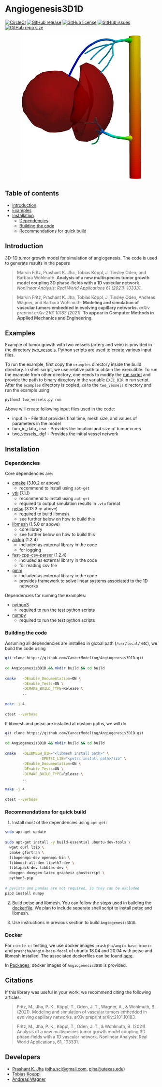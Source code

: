 # Angiogenesis3D1D

[![CircleCI](https://circleci.com/gh/CancerModeling/Angiogenesis3D1D.svg?style=shield)](https://circleci.com/gh/CancerModeling/Angiogenesis3D1D) [![GitHub release](https://img.shields.io/github/release/CancerModeling/Angiogenesis3D1D.svg)](https://GitHub.com/CancerModeling/Angiogenesis3D1D/releases/) [![GitHub license](https://img.shields.io/github/license/CancerModeling/Angiogenesis3D1D.svg)](https://github.com/CancerModeling/Angiogenesis3D1D/blob/main/LICENSE) [![GitHub issues](https://img.shields.io/github/issues/CancerModeling/Angiogenesis3D1D.svg)](https://github.com/CancerModeling/Angiogenesis3D1D/issues) [![GitHub repo size](https://img.shields.io/github/repo-size/CancerModeling/Angiogenesis3D1D.svg)](https://GitHub.com/CancerModeling/Angiogenesis3D1D/)

<p align="center"> <img src="https://github.com/CancerModeling/Angiogenesis3D1D/blob/main/assets/logo/logo.png"> </p>

## Table of contents

  - [Introduction](#Introduction)
  - [Examples](#Examples)
  - [Installation](#Installation)
    * [Dependencies](#Dependencies)
    * [Building the code](#Building-the-code)
    * [Recommendations for quick build](#Recommendations-for-quick-build)

## Introduction
3D-1D tumor growth model for simulation of angiogenesis. The code is used to generate results in the papers

> Marvin Fritz, Prashant K. Jha, Tobias Köppl, J. Tinsley Oden, and Barbara Wohlmuth. **Analysis of a new multispecies tumor growth model coupling 3D phase-fields with a 1D vascular network.** *Nonlinear Analysis: Real World Applications 61 (2021): 103331*. 

> Marvin Fritz, Prashant K. Jha, Tobias Köppl, J. Tinsley Oden, Andreas Wagner, and Barbara Wohlmuth. **Modeling and simulation of vascular tumors embedded in evolving capillary networks.** *arXiv preprint arXiv:2101.10183 (2021)*. **To appear in Computer Methods in Applied Mechanics and Engineering**.

## Examples
Example of tumor growth with two vessels (artery and vein) is provided in the directory [two_vessels](examples/two_vessels). Python scripts are used to create various input files. 

To run the example, first copy the `examples` directory inside the build directory. In shell script, we use relative path to obtain the executible. To run the example from other directory, one needs to modify the [run script](examples/two_vessels/run.sh) and provide the path to binary directory in the variable `EXEC_DIR` in run script. After the `examples` directory is copied, `cd` to the `two_vessels` directory and run the example using
```sh
python3 two_vessels.py run
```
Above will create following input files used in the code:
- input.in - File that provides final time, mesh size, and values of parameters in the model
- tum_ic_data_<tag>.csv - Provides the location and size of tumor cores
- two_vessels_<tag>.dgf - Provides the initial vessel network

## Installation

### Dependencies
Core dependencies are:
  - [cmake](https://cmake.org/) (3.10.2 or above) 
    * recommend to install using `apt-get`
  - [vtk](https://vtk.org/) (7.1.1)
    * recommend to install using `apt-get`
    * required to output simulation results in `.vtu` format
  - [petsc](https://github.com/petsc/petsc) (3.13.3 or above)
    * required to build libmesh
    * see further below on how to build this
  - [libmesh](https://github.com/libMesh/libmesh) (1.5.0 or above)
    * core library
    * see further below on how to build this
  - [aixlog](https://github.com/badaix/aixlog) (1.2.4)
    * included as external library in the code
    * for logging
  - [fast-cpp-csv-parser](https://github.com/ben-strasser/fast-cpp-csv-parser) (1.2.4)
    * included as external library in the code
    * for reading csv file
  - [gmm](http://getfem.org/project/libdesc_gmm.html)
    * included as external library in the code
    * provides framework to solve linear systems associated to the 1D networks

Dependencies for running the examples:
  - [python3](https://www.python.org/)
    * required to run the test python scripts
  - [numpy](https://numpy.org/)
    * required to run the test python scripts

### Building the code
Assuming all dependencies are installed in global path (`/usr/local/` etc), we build the code using
```sh
git clone https://github.com/CancerModeling/Angiogenesis3D1D.git

cd Angiogenesis3D1D && mkdir build && cd build

cmake   -DEnable_Documentation=ON \
        -DEnable_Tests=ON \
        -DCMAKE_BUILD_TYPE=Release \
        ..

make -j 4

ctest --verbose
```

If libmesh and petsc are installed at custom paths, we will do
```sh
git clone https://github.com/CancerModeling/Angiogenesis3D1D.git

cd Angiogenesis3D1D && mkdir build && cd build

cmake   -DLIBMESH_DIR="<libmesh install path>" \
				-DPETSC_LIB="<petsc install path>/lib" \
        -DEnable_Documentation=ON \
        -DEnable_Tests=ON \
        -DCMAKE_BUILD_TYPE=Release \
        .. 

make -j 4

ctest --verbose
```

### Recommendations for quick build
1. Install most of the dependencies using `apt-get`:
```sh
sudo apt-get update 
  
sudo apt-get install -y build-essential ubuntu-dev-tools \
  wget curl lzip \
  cmake gfortran \
  libopenmpi-dev openmpi-bin \
  libboost-all-dev libvtk7-dev \
  liblapack-dev libblas-dev \
  doxygen doxygen-latex graphviz ghostscript \
  python3-pip 

# pyvista and pandas are not required, so they can be excluded
pip3 install numpy
```

2. Build petsc and libmesh. You can follow the steps used in building the [dockerfile](https://github.com/prashjha/dockerimages/blob/main/angio-base-bionic/Dockerfile). We plan to include seperate shell script to install petsc and libmesh.

3. Use instructions in previous section to build `Angiogenesis3D1D`. 

### Docker
For `circle-ci` testing, we use docker images `prashjha/angio-base-bionic` and `prashjha/angio-base-focal` of ubuntu 18.04 and 20.04 with petsc and libmesh installed. The associated dockerfiles can be found [here](https://github.com/prashjha/dockerimages). 

In [Packages](https://github.com/orgs/CancerModeling/packages?repo_name=Angiogenesis3D1D), docker images of `Angiogenesis3D1D` is provided. 

## Citations
If this library was useful in your work, we recommend citing the following articles:

> Fritz, M., Jha, P. K., Köppl, T., Oden, J. T., Wagner, A., & Wohlmuth, B. (2021). Modeling and simulation of vascular tumors embedded in evolving capillary networks. arXiv preprint arXiv:2101.10183.

> Fritz, M., Jha, P. K., Köppl, T., Oden, J. T., & Wohlmuth, B. (2021). Analysis of a new multispecies tumor growth model coupling 3D phase-fields with a 1D vascular network. Nonlinear Analysis: Real World Applications, 61, 103331.

## Developers
  - [Prashant K. Jha](https://prashjha.github.io/) (pjha.sci@gmail.com, pjha@utexas.edu)
  - [Tobias Koeppl](koepplto@ma.tum.de)
  - [Andreas Wagner](wagneran@ma.tum.de)